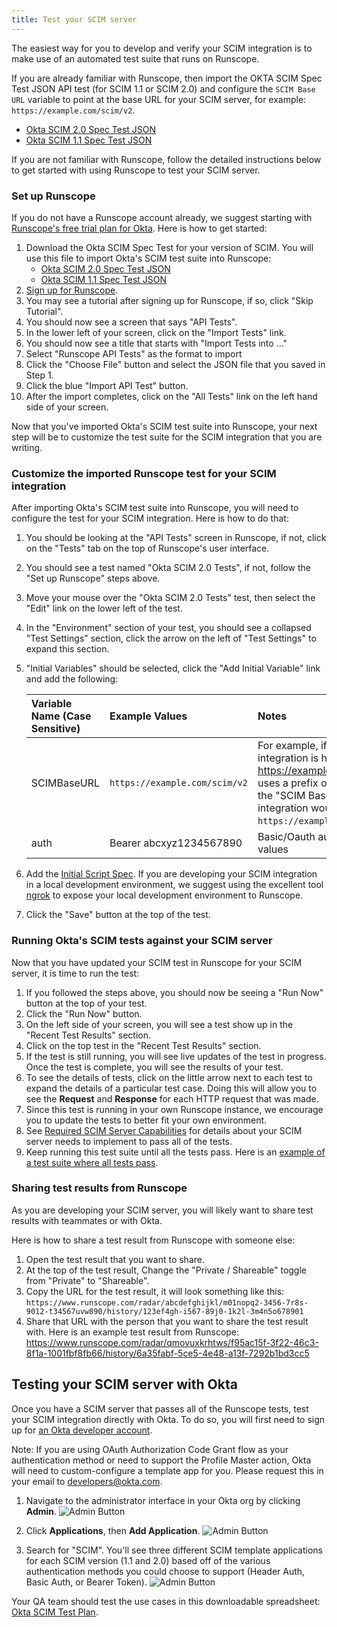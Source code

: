 ```yaml
---
title: Test your SCIM server
---
```


The easiest way for you to develop and verify your SCIM integration is to make use of an automated test suite that runs on Runscope.

If you are already familiar with Runscope, then import the OKTA SCIM Spec Test JSON API test (for SCIM 1.1 or SCIM 2.0) and configure the `SCIM Base URL` variable to point at the base URL for your SCIM server, for example: `https://example.com/scim/v2`.

* [Okta SCIM 2.0 Spec Test JSON](/standards/SCIM/SCIMFiles/Okta-SCIM-20-SPEC-Test.json)
* [Okta SCIM 1.1 Spec Test JSON](/standards/SCIM/SCIMFiles/Okta-SCIM-11-SPEC-Test.json)

If you are not familiar with Runscope, follow the detailed instructions below to get started with using Runscope to test your SCIM server.

### Set up Runscope

If you do not have a Runscope account already, we suggest starting with [Runscope's free trial plan for Okta](https://www.runscope.com/okta). Here is how to get started:

1. Download the Okta SCIM Spec Test for your version of SCIM. You will use this file to import Okta's SCIM test suite into Runscope:
    * [Okta SCIM 2.0 Spec Test JSON](/standards/SCIM/SCIMFiles/Okta-SCIM-20-SPEC-Test.json)
    * [Okta SCIM 1.1 Spec Test JSON](/standards/SCIM/SCIMFiles/Okta-SCIM-11-SPEC-Test.json)
2. [Sign up for Runscope](http://www.runscope.com/signup).
3. You may see a tutorial after signing up for Runscope, if so, click "Skip Tutorial".
4. You should now see a screen that says "API Tests".
5. In the lower left of your screen, click on the "Import Tests" link.
6. You should now see a title that starts with "Import Tests into &#x2026;"
7. Select "Runscope API Tests" as the format to import
8. Click the "Choose File" button and select the JSON file that you saved in Step 1.
9. Click the blue "Import API Test" button.
10. After the import completes, click on the "All Tests" link on the left hand side of your screen.

Now that you've imported Okta's SCIM test suite into Runscope, your next step will be to customize the test suite for the SCIM integration that you are writing.

### Customize the imported Runscope test for your SCIM integration

After importing Okta's SCIM test suite into Runscope, you will need to
configure the test for your SCIM integration. Here is how to do that:

1. You should be looking at the "API Tests" screen in Runscope, if not, click on the "Tests" tab on the top of Runscope's user interface.
2. You should see a test named "Okta SCIM 2.0 Tests", if not, follow the "Set up Runscope" steps above.
3. Move your mouse over the "Okta SCIM 2.0 Tests" test, then select the "Edit" link on the lower left of the test.
4. In the "Environment" section of your test, you should see a collapsed "Test Settings" section, click the arrow on the left of "Test Settings" to expand this section.
5. "Initial Variables" should be selected, click the "Add Initial Variable" link and add the following:

    | Variable Name (Case Sensitive) | Example Values              | Notes                                                                                                                                                                                     |
    |:-------------------------------|:----------------------------|:------------------------------------------------------------------------------------------------------------------------------------------------------------------------------------------|
    | SCIMBaseURL                    | `https://example.com/scim/v2` | For example, if your SCIM integration is hosted on <https://example.com> and uses a prefix of /scim/v2 then the "SCIM Base URL" for your integration would be: `https://example.com/scim/v2`. |
    | auth                           | Bearer abcxyz1234567890     | Basic/Oauth authorization values                                                                                                                                                          |
6. Add the [Initial Script Spec](/standards/SCIM/SCIMFiles/Initial_Script_Spec.txt). If you are developing your SCIM integration in a local development environment, we suggest using the excellent tool [ngrok](https://ngrok.com/) to expose your local development environment to Runscope.
7. Click the "Save" button at the top of the test.

### Running Okta's SCIM tests against your SCIM server

Now that you have updated your SCIM test in Runscope for your SCIM
server, it is time to run the test:

1. If you followed the steps above, you should now be seeing a "Run Now" button at the top of your test.
2. Click the "Run Now" button.
3. On the left side of your screen, you will see a test show up in the "Recent Test Results" section.
4. Click on the top test in the "Recent Test Results" section.
5. If the test is still running, you will see live updates of the test in progress. Once the test is complete, you will see the results of your test.
6. To see the details of tests, click on the little arrow next to each test to expand the details of a particular test case. Doing this will allow you to see the **Request** and **Response** for each HTTP request that was made.
7. Since this test is running in your own Runscope instance, we encourage you to update the tests to better fit your own environment.
8. See [Required SCIM Server Capabilities](/docs/concepts/scim/#required-scim-server-capabilities/) for details about your SCIM server needs to implement to pass all of the tests.
9. Keep running this test suite until all the tests pass. Here is an [example of a test suite where all tests pass](https://www.runscope.com/radar/qmovuxkrhtws/f95ac15f-3f22-46c3-8f1a-1001fbf8fb66/history/6a35fabf-5ce5-4e48-a13f-7292b1bd3cc5).

### Sharing test results from Runscope

As you are developing your SCIM server, you will likely want to
share test results with teammates or with Okta.

Here is how to share a test result from Runscope with someone else:

1. Open the test result that you want to share.
2. At the top of the test result, Change the "Private / Shareable" toggle from "Private" to "Shareable".
3. Copy the URL for the test result, it will look something like this:
    `https://www.runscope.com/radar/abcdefghijkl/m01nopq2-3456-7r8s-9012-t34567uvw890/history/123ef4gh-i567-89j0-1k2l-3m4n5o678901`
4. Share that URL with the person that you want to share the test result with. Here is an example test result from Runscope:
    <https://www.runscope.com/radar/qmovuxkrhtws/f95ac15f-3f22-46c3-8f1a-1001fbf8fb66/history/6a35fabf-5ce5-4e48-a13f-7292b1bd3cc5>

## Testing your SCIM server with Okta

Once you have a SCIM server that passes all of the Runscope tests,
test your SCIM integration directly with Okta. To do so, you will first need to sign up for [an Okta developer account](https://developer.okta.com/signup/).

Note: If you are using OAuth Authorization Code Grant flow as your authentication method
or need to support the Profile Master action, Okta will need to custom-configure a template app for you.
Please request this in your email to <developers@okta.com>.

1. Navigate to the administrator interface in your Okta org by clicking **Admin**.
  ![Admin Button](/img/oin/scim-end-user-ui.png "Admin Button")

2. Click **Applications**, then **Add Application**.
  ![Admin Button](/img/oin/scim-apps.png "Admin Button")

3. Search for "SCIM". You'll see three different SCIM template applications for each SCIM version (1.1 and 2.0) based off of the various authentication methods you could choose to support (Header Auth, Basic Auth, or Bearer Token).
  ![Admin Button](/img/oin/scim-templates.png "Admin Button")

Your QA team should test the use cases in this downloadable spreadsheet: [Okta SCIM Test Plan](/standards/SCIM/SCIMFiles/okta-scim-test-plan.xls).

<NextSectionLink/>

